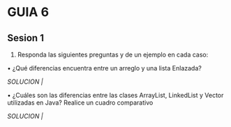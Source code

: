 # GUIA 6
## Sesion 1

1. Responda las siguientes preguntas y de un ejemplo en cada caso:
   
• ¿Qué diferencias encuentra entre un arreglo y una lista Enlazada?

*SOLUCION |*

• ¿Cuáles son las diferencias entre las clases ArrayList, LinkedList y Vector
utilizadas en Java? Realice un cuadro comparativo

*SOLUCION |* 

